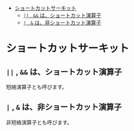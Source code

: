 <!-- TOC START min:1 max:3 link:true asterisk:false update:true -->
- [ショートカットサーキット](#ショートカットサーキット)
  - [`||` , `&&` は、ショートカット演算子](#---はショートカット演算子)
  - [`|` , `&` は、非ショートカット演算子](#---は非ショートカット演算子)
<!-- TOC END -->


# ショートカットサーキット

## `||` , `&&` は、ショートカット演算子

短絡演算子とも呼びます。


## `|` , `&` は、非ショートカット演算子

非短絡演算子とも呼びます。
